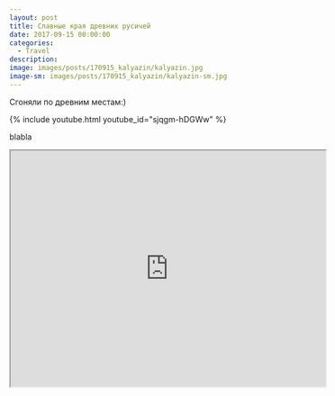 ```yaml
---
layout: post
title: Славные края древних русичей
date: 2017-09-15 00:00:00
categories:
  - Travel
description:
image: images/posts/170915_kalyazin/kalyazin.jpg
image-sm: images/posts/170915_kalyazin/kalyazin-sm.jpg
---
```


Сгоняли по древним местам:)


{% include youtube.html youtube_id="sjqgm-hDGWw" %}

blabla

<iframe width="560" height="420" src="http://www.youtube.com/embed/oHg5SJYRHA0?color=white&theme=light"></iframe>